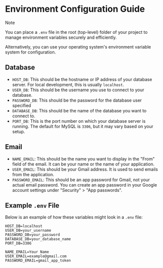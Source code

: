 # Environment Configuration Guide

> [!NOTE]
> You can place a `.env` file in the root (top-level) folder of your project to manage environment variables securely and efficiently.
>
> Alternatively, you can use your operating system's environment variable system for configuration.

## Database

- `HOST_DB`: This should be the hostname or IP address of your database server. For local development, this is usually `localhost`.
- `USER_DB`: This should be the username you use to connect to your database.
- `PASSWORD_DB`: This should be the password for the database user specified
- `DATABASE_DB`: This should be the name of the database you want to connect to.
- `PORT_DB`: This is the port number on which your database server is running. The default for MySQL is `3306`, but it may vary based on your setup.

## Email

- `NAME_EMAIL`: This should be the name you want to display in the "From" field of the email. It can be your name or the name of your application.
- `USER_EMAIL`: This should be your Gmail address. It is used to send emails from the application.
- `PASSWORD_EMAIL`: This should be an app password for Gmail, not your actual email password. You can create an app password in your Google account settings under "Security" > "App passwords".

## Example `.env` File

Below is an example of how these variables might look in a `.env` file:

```plaintext
HOST_DB=localhost
USER_DB=your_username
PASSWORD_DB=your_password
DATABASE_DB=your_database_name
PORT_DB=3306

NAME_EMAIL=Your Name
USER_EMAIL=example@gmail.com
PASSWORD_EMAIL=gmail_app_token
```
